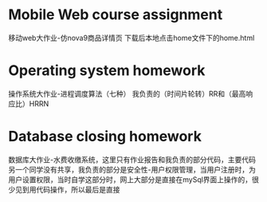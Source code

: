# Mobile Web course assignment
移动web大作业-仿nova9商品详情页
下载后本地点击home文件下的home.html
# Operating system homework
操作系统大作业-进程调度算法（七种）
我负责的（时间片轮转）RR和（最高响应比）HRRN
# Database closing homework
数据库大作业-水费收缴系统，这里只有作业报告和我负责的部分代码，主要代码另一个同学没有共享，我负责的部分是安全性-用户权限管理，当用户注册时，为用户设置权限，当时自学这部分时，网上大部分是直接在mySql界面上操作的，很少见到用代码操作，所以最后是直接
